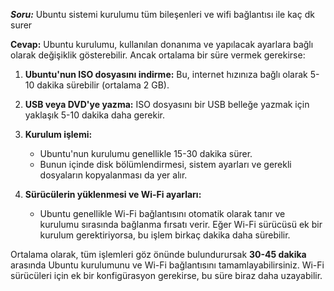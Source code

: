 ***Soru:*** Ubuntu sistemi kurulumu tüm bileşenleri ve wifi bağlantısı ile kaç dk surer

**Cevap:** Ubuntu kurulumu, kullanılan donanıma ve yapılacak ayarlara bağlı olarak değişiklik gösterebilir. Ancak ortalama bir süre vermek gerekirse:

1. **Ubuntu'nun ISO dosyasını indirme:** Bu, internet hızınıza bağlı olarak 5-10 dakika sürebilir (ortalama 2 GB).
   
2. **USB veya DVD'ye yazma:** ISO dosyasını bir USB belleğe yazmak için yaklaşık 5-10 dakika daha gerekir.

3. **Kurulum işlemi:**
   - Ubuntu'nun kurulumu genellikle 15-30 dakika sürer. 
   - Bunun içinde disk bölümlendirmesi, sistem ayarları ve gerekli dosyaların kopyalanması da yer alır.

4. **Sürücülerin yüklenmesi ve Wi-Fi ayarları:**
   - Ubuntu genellikle Wi-Fi bağlantısını otomatik olarak tanır ve kurulumu sırasında bağlanma fırsatı verir. Eğer Wi-Fi sürücüsü ek bir kurulum gerektiriyorsa, bu işlem birkaç dakika daha sürebilir.
   
Ortalama olarak, tüm işlemleri göz önünde bulundurursak **30-45 dakika** arasında Ubuntu kurulumunu ve Wi-Fi bağlantısını tamamlayabilirsiniz. Wi-Fi sürücüleri için ek bir konfigürasyon gerekirse, bu süre biraz daha uzayabilir.